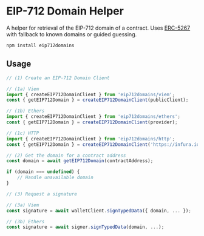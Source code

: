 # EIP-712 Domain Helper

A helper for retrieval of the EIP-712 domain of a contract. Uses [ERC-5267] with fallback to known domains or guided guessing.

[ERC-5267]: https://eips.ethereum.com/EIPS/eip-5267

```
npm install eip712domains
```

## Usage

```javascript
// (1) Create an EIP-712 Domain Client

// (1a) Viem
import { createEIP712DomainClient } from 'eip712domains/viem';
const { getEIP712Domain } = createEIP712DomainClient(publicClient);

// (1b) Ethers
import { createEIP712DomainClient } from 'eip712domains/ethers';
const { getEIP712Domain } = createEIP712DomainClient(provider);

// (1c) HTTP
import { createEIP712DomainClient } from 'eip712domains/http';
const { getEIP712Domain } = createEIP712DomainClient('https://infura.io/...');

// (2) Get the domain for a contract address
const domain = await getEIP712Domain(contractAddress);

if (domain === undefined) {
    // Handle unavailable domain
}

// (3) Request a signature

// (3a) Viem
const signature = await walletClient.signTypedData({ domain, ... });

// (3b) Ethers
const signature = await signer.signTypedData(domain, ...);
```

